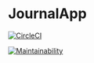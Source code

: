 # JournalApp
[![CircleCI](https://circleci.com/gh/Dfrank7/Journal-App/tree/master.svg?style=shield)](https://circleci.com/gh/Dfrank7/Journal-App/tree/master)

[![Maintainability](https://api.codeclimate.com/v1/badges/2ee0b2bb54f2530e708b/maintainability)](https://codeclimate.com/github/Dfrank7/Journal-App/maintainability)